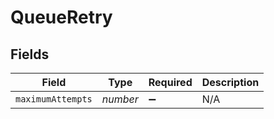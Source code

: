# QueueRetry


## Fields

| Field              | Type               | Required           | Description        |
| ------------------ | ------------------ | ------------------ | ------------------ |
| `maximumAttempts`  | *number*           | :heavy_minus_sign: | N/A                |